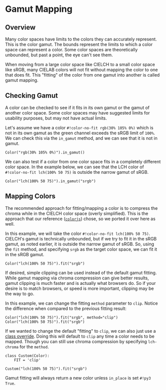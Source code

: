 # Gamut Mapping

## Overview

Many color spaces have limits to the colors they can accurately represent. This is the color gamut. The bounds represent
the limits to which a color space can represent a color. Some color spaces are theoretically unbounded, but past a
point, the eye can't see them.

When moving from a large color space like CIELCH to a small color space like sRGB, many CIELAB colors will not fit
without mapping the color to one that does fit. This "fitting" of the color from one gamut into another is called gamut
mapping.

## Checking Gamut

A color can be checked to see if it fits in its own gamut or the gamut of another color space. Some color spaces may
have suggested limits for usability purposes, but may not have actual limits.

Let's assume we have a color `#!color-no-fit rgb(30% 105% 0%)` which is not in its own gamut as the green channel
exceeds the sRGB limit of `100%`. We can check this via the `in_gamut` method, and we can see that it is not in gamut.

```playground
Color("rgb(30% 105% 0%)").in_gamut()
```

We can also test if a color from one color space fits in a completely different color space. In the example below, we
can see that the LCH color of `#!color-no-fit lch(100% 50 75)` is outside the narrow gamut of sRGB.

```playground
Color("lch(100% 50 75)").in_gamut("srgb")
```

## Mapping Colors

The recommended approach for fitting/mapping a color is to compress the chroma while in the CIELCH color space (overly
simplified). This is the approach that our reference ([`colorjs`](https://colorjs.io/)) chose, so we ported it over here
as well.

In this example, we will take the color `#!color-no-fit lch(100% 50 75)`. CIELCH's gamut is technically unbounded, but
if we try to fit it in the sRGB gamut, as noted earlier, it is outside the narrow gamut of sRGB. So, using the `fit`
method, and specifying `srgb` as the target color space, we can fit it in the sRGB gamut.

```playground
Color("lch(100% 50 75)").fit("srgb")
```

If desired, simple clipping can be used instead of the default gamut fitting. While gamut mapping via chroma compression
can give better results, gamut clipping is much faster and is actually what browsers do. So if your desire is to match
browsers, or speed is more important, clipping may be the way to go.

In this example, we can change the fitting `method` parameter to `clip`. Notice the difference when compared to the
previous fitting result:

```playground
Color("lch(100% 50 75)").fit("srgb", method="clip")
Color("lch(100% 50 75)").fit("srgb")
```

If we wanted to change the default "fitting" to `clip`, we can also just use a
[class override](./color.md#override-default-settings). Doing this will default to `clip` any time a color needs
to be mapped. Though you can still use chroma compression by specifying `lch-chroma` for the `method`.

```playground
class Custom(Color):
    FIT = 'clip'

Custom("lch(100% 50 75)").fit("srgb")
```

Gamut fitting will always return a new color unless `in_place` is set `#!py3 True`.

